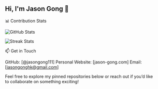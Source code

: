 ## Hi, I'm Jason Gong 👋


📊 Contribution Stats

![GitHub Stats](https://github-readme-stats.vercel.app/api?username=jasongong111&show_icons=true&theme=radical)

![Streak Stats](https://github-readme-streak-stats.herokuapp.com/?user=jasongong111&theme=radical)

📫 Get in Touch

GitHub: [@jasongong111]
Personal Website: [jason-gong.com]
Email: [jasongonghk@gmail.com]


Feel free to explore my pinned repositories below or reach out if you’d like to collaborate on something exciting!
